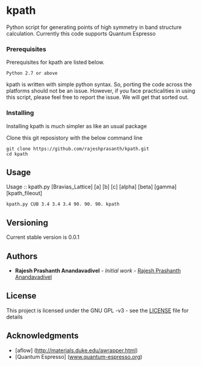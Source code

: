 # kpath

Python script for generating points of high symmetry in band structure calculation. Currently this code supports Quantum Espresso 

### Prerequisites

Prerequisites for kpath are listed below. 

```
Python 2.7 or above 
```
kpath is written with simple python syntax. So, porting the code across the platforms should not be an issue. However, if you face practicalities in using this script, please feel free to report the issue. We will get that sorted out.

### Installing

Installing kpath is much simpler as like an usual package

Clone this git reposistory with the below command line

```
git clone https://github.com/rajeshprasanth/kpath.git
cd kpath
```

## Usage

Usage :: kpath.py [Bravias_Lattice] [a] [b] [c] [alpha] [beta] [gamma] [kpath_fileout]

```
kpath.py CUB 3.4 3.4 3.4 90. 90. 90. kpath
```

## Versioning

Current stable version is 0.0.1

## Authors

* **Rajesh Prashanth Anandavadivel** - *Initial work* - [Rajesh Prashanth Anandavadivel](mailto://rajeshprasanth@rediffmail.com)

## License

This project is licensed under the GNU GPL -v3 - see the [LICENSE](LICENSE) file for details

## Acknowledgments

* [aflow] (http://materials.duke.edu/awrapper.html)
* [Quantum Espresso] (www.quantum-espresso.org)
